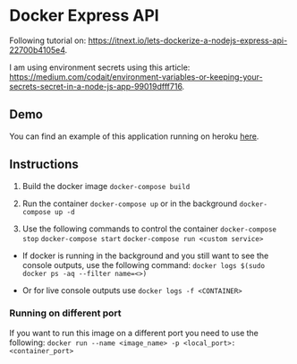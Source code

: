 # Docker Express API
Following tutorial on: https://itnext.io/lets-dockerize-a-nodejs-express-api-22700b4105e4.

I am using environment secrets using this article: https://medium.com/codait/environment-variables-or-keeping-your-secrets-secret-in-a-node-js-app-99019dfff716.

## Demo
You can find an example of this application running on heroku [here](https://dockerized-express-api.herokuapp.com/).

## Instructions

1. Build the docker image
`docker-compose build`

2. Run the container
`docker-compose up` or in the background `docker-compose up -d`

3. Use the following commands to control the container
`docker-compose stop`
`docker-compose start`
`docker-compose run <custom service>`

* If docker is running in the background and you 
still want to see the console outputs, use the
following command: 
`docker logs $(sudo docker ps -aq --filter name=<>)`

* Or for live console outputs use
`docker logs -f <CONTAINER>`

### Running on different port
If you want to run this image on a different port you need to use the following:
`docker run --name <image_name> -p <local_port>:<container_port>`